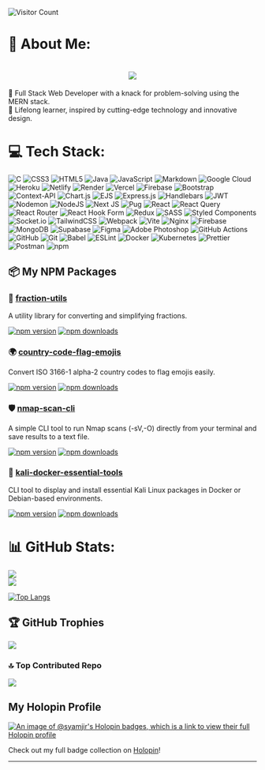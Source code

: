 
![Visitor Count](https://komarev.com/ghpvc/?username=rsyamjir&color=blue)


# 💫 About Me:
<h1 align="center">
  <a href="https://git.io/typing-svg">
    <img src="https://readme-typing-svg.herokuapp.com?font=Fira+Code&pause=600&color=00FF00&width=500&lines=Hi+I'm+syamji;Thank+you+for+stopping+by+%F0%9F%91%8B">
  </a>
</h1>
🎯 Full Stack Web Developer with a knack for problem-solving using the MERN stack.<br>🌱 Lifelong learner, inspired by cutting-edge technology and innovative design.



# 💻 Tech Stack:
![C](https://img.shields.io/badge/c-%2300599C.svg?style=flat-square&logo=c&logoColor=white) ![CSS3](https://img.shields.io/badge/css3-%231572B6.svg?style=flat-square&logo=css3&logoColor=white) ![HTML5](https://img.shields.io/badge/html5-%23E34F26.svg?style=flat-square&logo=html5&logoColor=white) ![Java](https://img.shields.io/badge/java-%23ED8B00.svg?style=flat-square&logo=openjdk&logoColor=white) ![JavaScript](https://img.shields.io/badge/javascript-%23323330.svg?style=flat-square&logo=javascript&logoColor=%23F7DF1E) ![Markdown](https://img.shields.io/badge/markdown-%23000000.svg?style=flat-square&logo=markdown&logoColor=white) ![Google Cloud](https://img.shields.io/badge/GoogleCloud-%234285F4.svg?style=flat-square&logo=google-cloud&logoColor=white) ![Heroku](https://img.shields.io/badge/heroku-%23430098.svg?style=flat-square&logo=heroku&logoColor=white) ![Netlify](https://img.shields.io/badge/netlify-%23000000.svg?style=flat-square&logo=netlify&logoColor=#00C7B7) ![Render](https://img.shields.io/badge/Render-%46E3B7.svg?style=flat-square&logo=render&logoColor=white) ![Vercel](https://img.shields.io/badge/vercel-%23000000.svg?style=flat-square&logo=vercel&logoColor=white) ![Firebase](https://img.shields.io/badge/firebase-%23039BE5.svg?style=flat-square&logo=firebase) ![Bootstrap](https://img.shields.io/badge/bootstrap-%238511FA.svg?style=flat-square&logo=bootstrap&logoColor=white) ![Context-API](https://img.shields.io/badge/Context--Api-000000?style=flat-square&logo=react) ![Chart.js](https://img.shields.io/badge/chart.js-F5788D.svg?style=flat-square&logo=chart.js&logoColor=white) ![EJS](https://img.shields.io/badge/ejs-%23B4CA65.svg?style=flat-square&logo=ejs&logoColor=black) ![Express.js](https://img.shields.io/badge/express.js-%23404d59.svg?style=flat-square&logo=express&logoColor=%2361DAFB) ![Handlebars](https://img.shields.io/badge/Handlebars-%23000000?style=flat-square&logo=Handlebars.js&logoColor=white) ![JWT](https://img.shields.io/badge/JWT-black?style=flat-square&logo=JSON%20web%20tokens) ![Nodemon](https://img.shields.io/badge/NODEMON-%23323330.svg?style=flat-square&logo=nodemon&logoColor=%BBDEAD) ![NodeJS](https://img.shields.io/badge/node.js-6DA55F?style=flat-square&logo=node.js&logoColor=white) ![Next JS](https://img.shields.io/badge/Next-black?style=flat-square&logo=next.js&logoColor=white) ![Pug](https://img.shields.io/badge/Pug-FFF?style=flat-square&logo=pug&logoColor=A86454) ![React](https://img.shields.io/badge/react-%2320232a.svg?style=flat-square&logo=react&logoColor=%2361DAFB) ![React Query](https://img.shields.io/badge/-React%20Query-FF4154?style=flat-square&logo=react%20query&logoColor=white) ![React Router](https://img.shields.io/badge/React_Router-CA4245?style=flat-square&logo=react-router&logoColor=white) ![React Hook Form](https://img.shields.io/badge/React%20Hook%20Form-%23EC5990.svg?style=flat-square&logo=reacthookform&logoColor=white) ![Redux](https://img.shields.io/badge/redux-%23593d88.svg?style=flat-square&logo=redux&logoColor=white) ![SASS](https://img.shields.io/badge/SASS-hotpink.svg?style=flat-square&logo=SASS&logoColor=white) ![Styled Components](https://img.shields.io/badge/styled--components-DB7093?style=flat-square&logo=styled-components&logoColor=white) ![Socket.io](https://img.shields.io/badge/Socket.io-black?style=flat-square&logo=socket.io&badgeColor=010101) ![TailwindCSS](https://img.shields.io/badge/tailwindcss-%2338B2AC.svg?style=flat-square&logo=tailwind-css&logoColor=white) ![Webpack](https://img.shields.io/badge/webpack-%238DD6F9.svg?style=flat-square&logo=webpack&logoColor=black) ![Vite](https://img.shields.io/badge/vite-%23646CFF.svg?style=flat-square&logo=vite&logoColor=white) ![Nginx](https://img.shields.io/badge/nginx-%23009639.svg?style=flat-square&logo=nginx&logoColor=white) ![Firebase](https://img.shields.io/badge/firebase-a08021?style=flat-square&logo=firebase&logoColor=ffcd34) ![MongoDB](https://img.shields.io/badge/MongoDB-%234ea94b.svg?style=flat-square&logo=mongodb&logoColor=white) ![Supabase](https://img.shields.io/badge/Supabase-3ECF8E?style=flat-square&logo=supabase&logoColor=white) ![Figma](https://img.shields.io/badge/figma-%23F24E1E.svg?style=flat-square&logo=figma&logoColor=white) ![Adobe Photoshop](https://img.shields.io/badge/adobe%20photoshop-%2331A8FF.svg?style=flat-square&logo=adobe%20photoshop&logoColor=white) ![GitHub Actions](https://img.shields.io/badge/github%20actions-%232671E5.svg?style=flat-square&logo=githubactions&logoColor=white) ![GitHub](https://img.shields.io/badge/github-%23121011.svg?style=flat-square&logo=github&logoColor=white) ![Git](https://img.shields.io/badge/git-%23F05033.svg?style=flat-square&logo=git&logoColor=white) ![Babel](https://img.shields.io/badge/Babel-F9DC3e?style=flat-square&logo=babel&logoColor=black) ![ESLint](https://img.shields.io/badge/ESLint-4B3263?style=flat-square&logo=eslint&logoColor=white) ![Docker](https://img.shields.io/badge/docker-%230db7ed.svg?style=flat-square&logo=docker&logoColor=white) ![Kubernetes](https://img.shields.io/badge/Kubernetes-326CE5?style=flat-square&logo=kubernetes&logoColor=white) ![Prettier](https://img.shields.io/badge/prettier-%23F7B93E.svg?style=flat-square&logo=prettier&logoColor=black) ![Postman](https://img.shields.io/badge/Postman-FF6C37?style=flat-square&logo=postman&logoColor=white) ![npm](https://img.shields.io/badge/npm-CB3837?style=flat-square&logo=npm&logoColor=white)

## 📦 My NPM Packages

### 🧮 [fraction-utils](https://www.npmjs.com/package/fraction-utils)
A utility library for converting and simplifying fractions.

[![npm version](https://img.shields.io/npm/v/fraction-utils?color=CB3837&logo=npm&style=flat-square)](https://www.npmjs.com/package/fraction-utils)
[![npm downloads](https://img.shields.io/npm/dt/fraction-utils?style=flat-square)](https://www.npmjs.com/package/fraction-utils)

### 🌍 [country-code-flag-emojis](https://www.npmjs.com/package/country-code-flag-emojis)
Convert ISO 3166-1 alpha-2 country codes to flag emojis easily.

[![npm version](https://img.shields.io/npm/v/country-code-flag-emojis?color=CB3837&logo=npm&style=flat-square)](https://www.npmjs.com/package/country-code-flag-emojis)
[![npm downloads](https://img.shields.io/npm/dt/country-code-flag-emojis?style=flat-square)](https://www.npmjs.com/package/country-code-flag-emojis)

### 🛡️ [nmap-scan-cli](https://www.npmjs.com/package/nmap-scan-cli)
A simple CLI tool to run Nmap scans (-sV,-O) directly from your terminal and save results to a text file.

[![npm version](https://img.shields.io/npm/v/nmap-scan-cli?color=CB3837&logo=npm&style=flat-square)](https://www.npmjs.com/package/nmap-scan-cli)
[![npm downloads](https://img.shields.io/npm/dt/nmap-scan-cli?style=flat-square)](https://www.npmjs.com/package/nmap-scan-cli)

### 🧰 [kali-docker-essential-tools](https://www.npmjs.com/package/kali-docker-essential-tools)
CLI tool to display and install essential Kali Linux packages in Docker or Debian-based environments.

[![npm version](https://img.shields.io/npm/v/kali-docker-essential-tools?color=CB3837&logo=npm&style=flat-square)](https://www.npmjs.com/package/kali-docker-essential-tools)
[![npm downloads](https://img.shields.io/npm/dt/kali-docker-essential-tools?style=flat-square)](https://www.npmjs.com/package/kali-docker-essential-tools)


# 📊 GitHub Stats:
![](https://github-readme-stats.vercel.app/api?username=syamjir&theme=default_repocard&hide_border=false&include_all_commits=true&count_private=true)<br/>
![](https://github-readme-streak-stats.herokuapp.com/?user=syamjir&theme=default_repocard&hide_border=false)<br/>


[![Top Langs](https://github-readme-stats.vercel.app/api/top-langs/?username=syamjir&layout=compact&hide=Robotframwork&langs_count=10&theme=light&cache_seconds=1800)](https://github.com/anuraghazra/github-readme-stats)


## 🏆 GitHub Trophies
![](https://github-profile-trophy.vercel.app/?username=syamjir&theme=radical&no-frame=false&no-bg=true&margin-w=4)

### 🔝 Top Contributed Repo
![](https://github-contributor-stats.vercel.app/api?username=syamjir&limit=5&theme=default_repocard&combine_all_yearly_contributions=true)

## My Holopin Profile

[![An image of @syamjir's Holopin badges, which is a link to view their full Holopin profile](https://holopin.me/syamjir)](https://holopin.io/@syamjir)

Check out my full badge collection on [Holopin](https://holopin.io/@syamjir)!


---



<!-- Proudly created with GPRM ( https://gprm.itsvg.in ) -->
